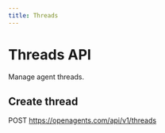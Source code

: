 ```yaml
---
title: Threads
---
```


# Threads API

Manage agent threads.

## Create thread
POST https://openagents.com/api/v1/threads
